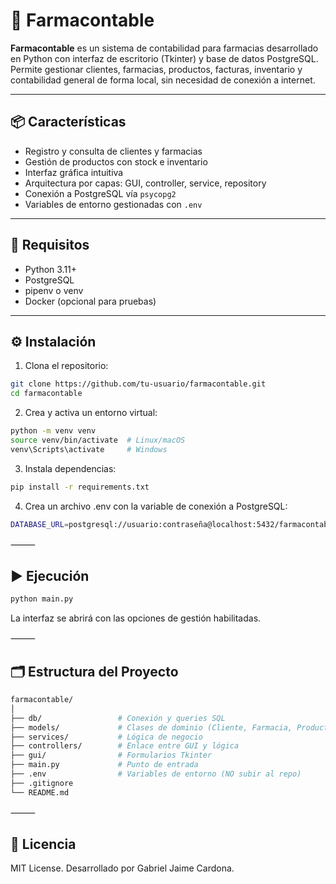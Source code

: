 # 💊 Farmacontable

**Farmacontable** es un sistema de contabilidad para farmacias desarrollado en Python con interfaz de escritorio (Tkinter) y base de datos PostgreSQL. Permite gestionar clientes, farmacias, productos, facturas, inventario y contabilidad general de forma local, sin necesidad de conexión a internet.

---

## 📦 Características

- Registro y consulta de clientes y farmacias
- Gestión de productos con stock e inventario
- Interfaz gráfica intuitiva
- Arquitectura por capas: GUI, controller, service, repository
- Conexión a PostgreSQL vía `psycopg2`
- Variables de entorno gestionadas con `.env`

---

## 🚀 Requisitos

- Python 3.11+
- PostgreSQL
- pipenv o venv
- Docker (opcional para pruebas)

---

## ⚙️ Instalación

1. Clona el repositorio:

```bash
git clone https://github.com/tu-usuario/farmacontable.git
cd farmacontable
```

2.	Crea y activa un entorno virtual:

```bash
python -m venv venv
source venv/bin/activate  # Linux/macOS
venv\Scripts\activate     # Windows
```

3.	Instala dependencias:

```bash
pip install -r requirements.txt
```

4.	Crea un archivo .env con la variable de conexión a PostgreSQL:

```bash
DATABASE_URL=postgresql://usuario:contraseña@localhost:5432/farmacontable
```

⸻

## ▶️ Ejecución

```bash
python main.py
```

La interfaz se abrirá con las opciones de gestión habilitadas.

⸻

## 🗂️ Estructura del Proyecto

```bash
farmacontable/
│
├── db/                 # Conexión y queries SQL
├── models/             # Clases de dominio (Cliente, Farmacia, Producto...)
├── services/           # Lógica de negocio
├── controllers/        # Enlace entre GUI y lógica
├── gui/                # Formularios Tkinter
├── main.py             # Punto de entrada
├── .env                # Variables de entorno (NO subir al repo)
├── .gitignore
└── README.md
```

⸻

## 📌 Licencia

MIT License. Desarrollado por Gabriel Jaime Cardona.
